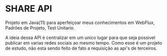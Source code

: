 # SHARE API

Projeto em Java(11) para aperfeiçoar meus conhecimentos em WebFlux, Padrões de Projeto, Test Unitario.

A ideia dessa API é centralizar em um unico lugar para que seja possivel publicar em varias redes sociais ao mesmo tempo.
Como esse é um projeto de estudo, não esta sendo feito de fato a requisição as api's de terceiros.
